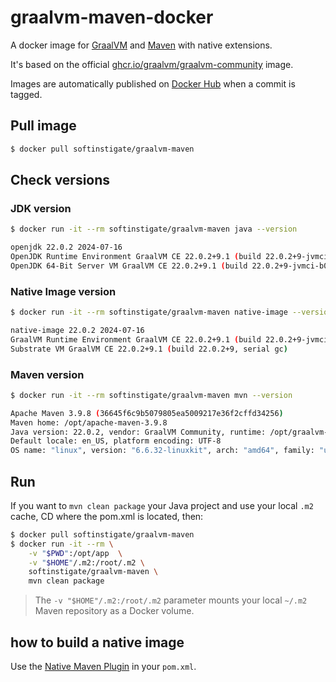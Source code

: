 # graalvm-maven-docker

A docker image for [GraalVM](https://graalvm.org) and [Maven](https://maven.apache.org) with native extensions.

It's based on the official [ghcr.io/graalvm/graalvm-community](https://github.com/graalvm/container/tree/master/graalvm-community) image.

Images are automatically published on [Docker Hub](https://hub.docker.com/r/softinstigate/graalvm-maven) when a commit is tagged.

## Pull image

```sh
$ docker pull softinstigate/graalvm-maven
```

## Check versions ##

### JDK version

```sh
$ docker run -it --rm softinstigate/graalvm-maven java --version

openjdk 22.0.2 2024-07-16
OpenJDK Runtime Environment GraalVM CE 22.0.2+9.1 (build 22.0.2+9-jvmci-b01)
OpenJDK 64-Bit Server VM GraalVM CE 22.0.2+9.1 (build 22.0.2+9-jvmci-b01, mixed mode, sharing)
```

### Native Image version

```sh
$ docker run -it --rm softinstigate/graalvm-maven native-image --version

native-image 22.0.2 2024-07-16
GraalVM Runtime Environment GraalVM CE 22.0.2+9.1 (build 22.0.2+9-jvmci-b01)
Substrate VM GraalVM CE 22.0.2+9.1 (build 22.0.2+9, serial gc)
```

### Maven version

```sh
$ docker run -it --rm softinstigate/graalvm-maven mvn --version

Apache Maven 3.9.8 (36645f6c9b5079805ea5009217e36f2cffd34256)
Maven home: /opt/apache-maven-3.9.8
Java version: 22.0.2, vendor: GraalVM Community, runtime: /opt/graalvm-community-java22
Default locale: en_US, platform encoding: UTF-8
OS name: "linux", version: "6.6.32-linuxkit", arch: "amd64", family: "unix"
```

## Run ##

If you want to `mvn clean package` your Java project and use your local `.m2` cache, CD where the pom.xml is located, then:

```sh
$ docker pull softinstigate/graalvm-maven
$ docker run -it --rm \
    -v "$PWD":/opt/app  \
    -v "$HOME"/.m2:/root/.m2 \
    softinstigate/graalvm-maven \
    mvn clean package
```

> The `-v "$HOME"/.m2:/root/.m2` parameter mounts your local `~/.m2` Maven repository as a Docker volume.

## how to build a native image

Use the [Native Maven Plugin](https://graalvm.github.io/native-build-tools/latest/maven-plugin.html/) in your `pom.xml`.
